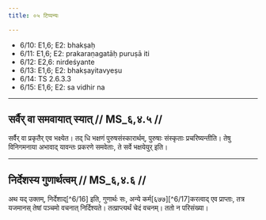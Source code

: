 ```yaml
---
title: ०५ टिप्पन्यः

---
```

- 6/10: E1,6; E2: bhakṣaḥ
- 6/11: E1,6; E2: prakaraṇagatāḥ puruṣā iti
- 6/12: E2,6: nirdeśyante
- 6/13: E1,6; E2: bhakṣayitavyeṣu
- 6/14: TS 2.6.3.3
- 6/15: E1,6; E2: sa vidhir na

____________________________________________


## सर्वैर् वा समवायात् स्यात् // MS_६,४.५ //

सर्वैर् वा प्रकृतैर् एव भक्ष्येत। तद् धि भक्षणं पुरुषसंस्कारार्थम्, पुरुषाः संस्कृताः प्रचरिष्यन्तीति। तेषु विनिगमनाया अभावाद् यावन्तः प्रकरणे समवेताः, ते सर्वे भक्षयेयुर् इति।


____________________________________________


## निर्देशस्य गुणार्थत्वम् // MS_६,४.६ //

अथ यद् उक्तम्, निर्देशाद्[^6/16] इति, गुणार्थः सः, अन्ये कर्म[६७७][^6/17]करत्वाद् एव प्राप्ताः, तत्र यजमानस् तेषां पञ्चमो वचनात् निर्दिश्यते। तत्प्राप्त्यर्थं चेदं वचनम्। ततो न परिसंख्या।
